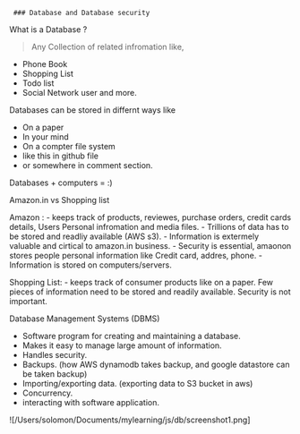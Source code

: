      ### Database and Database security

  What is a Database ?

  > Any Collection of related infromation like, 
   - Phone Book 
   - Shopping List 
   - Todo list
   - Social Network user  and more. 

   Databases can be stored in differnt ways like 
   - On a paper
   - In your mind
   - On a compter file system
   - like this in github file
   - or somewhere in comment section. 

   Databases + computers = :)

   Amazon.in vs Shopping list

   Amazon :
    - keeps track of products, reviewes, purchase orders, credit cards details, Users Personal infromation and media files. 
    - Trillions of data has to be stored and readliy available (AWS s3).
    - Information is extermely valuable and cirtical to amazon.in business. 
    - Security is essential, amaonon stores people personal information like Credit card, addres, phone. 
    - Information is stored on computers/servers.

   Shopping List:
    - keeps track of consumer products like on a paper. Few pieces of information need to be stored and readily available. 
      Security is not important. 

  Database Management Systems (DBMS)
   - Software program for creating and maintaining a database. 
   - Makes it easy to manage large amount of information. 
   - Handles security. 
   - Backups. (how AWS dynamodb takes backup, and google datastore can be taken backup)
   - Importing/exporting data. (exporting data to S3 bucket in aws)
   - Concurrency. 
   - interacting with software application. 

   ![/Users/solomon/Documents/mylearning/js/db/screenshot1.png]